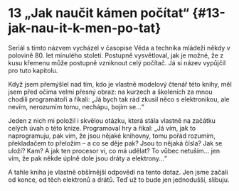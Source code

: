 # 13 „Jak naučit kámen počítat“ {#13-jak-nau-it-k-men-po-tat}

Seriál s tímto názvem vycházel v časopise Věda a technika mládeži někdy v polovině 80\. let minulého století. Postupně vysvětloval, jak je možné, že z kusu křemenu může postupně vzniknout celý počítač. Já si název vypůjčil pro tuto kapitolu.

Když jsem přemýšlel nad tím, kdo je vlastně modelový čtenář této knihy, měl jsem před očima velmi přesný obraz: na kurzech a školeních za mnou chodili programátoři a říkali: „Já bych tak rád zkusil něco s elektronikou, ale nevím, nerozumím tomu, nechápu, bojím se…“

Jeden z nich mi položil i skvělou otázku, která stála vlastně na začátku celých úvah o této knize. Programoval hry a říkal: „Já vím, jak to naprogramuju, pak vím, že jsou nějaké knihovny, tomu pořád rozumím, překladačem to přeložím – a co se děje pak? Jsou to nějaká čísla? Jak se uloží? Kam? A jak ten procesor ví, co má udělat? To vůbec netuším… jen vím, že pak někde úplně dole jsou dráty a elektrony…“

A tahle kniha je vlastně obšírnější odpovědí na tento dotaz. Jen jsme začali od konce, od těch elektronů a drátů. Teď už to bude jen jednodušší, slibuju.